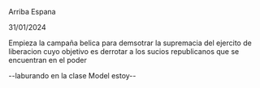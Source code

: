 Arriba Espana

31/01/2024

Empieza la campaña belica para demsotrar la supremacia del ejercito de liberacion
cuyo objetivo es derrotar a los sucios republicanos que se encuentran en el poder

--laburando en la clase Model estoy--